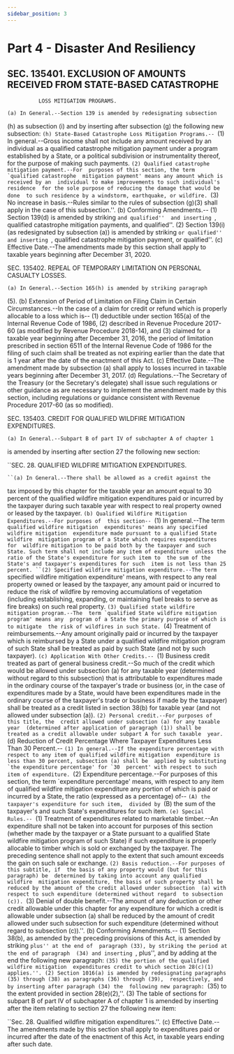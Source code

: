 ```yaml
---
sidebar_position: 3
---
```


# Part 4 - Disaster And Resiliency

## SEC. 135401. EXCLUSION OF AMOUNTS RECEIVED FROM STATE-BASED CATASTROPHE 
              LOSS MITIGATION PROGRAMS.

    (a) In General.--Section 139 is amended by redesignating subsection 
(h) as subsection (i) and by inserting after subsection (g) the 
following new subsection:
    ``(h) State-Based Catastrophe Loss Mitigation Programs.--
            ``(1) In general.--Gross income shall not include any 
        amount received by an individual as a qualified catastrophe 
        mitigation payment under a program established by a State, or a 
        political subdivision or instrumentality thereof, for the 
        purpose of making such payments.
            ``(2) Qualified catastrophe mitigation payment.--For 
        purposes of this section, the term `qualified catastrophe 
        mitigation payment' means any amount which is received by an 
        individual to make improvements to such individual's residence 
        for the sole purpose of reducing the damage that would be done 
        to such residence by a windstorm, earthquake, or wildfire.
            ``(3) No increase in basis.--Rules similar to the rules of 
        subsection (g)(3) shall apply in the case of this 
        subsection.''.
    (b) Conforming Amendments.--
            (1) Section 139(d) is amended by striking ``and qualified'' 
        and inserting ``, qualified catastrophe mitigation payments, 
        and qualified''.
            (2) Section 139(i) (as redesignated by subsection (a)) is 
        amended by striking ``or qualified'' and inserting ``, 
        qualified catastrophe mitigation payment, or qualified''.
    (c) Effective Date.--The amendments made by this section shall 
apply to taxable years beginning after December 31, 2020.

SEC. 135402. REPEAL OF TEMPORARY LIMITATION ON PERSONAL CASUALTY 
              LOSSES.

    (a) In General.--Section 165(h) is amended by striking paragraph 
(5).
    (b) Extension of Period of Limitation on Filing Claim in Certain 
Circumstances.--In the case of a claim for credit or refund which is 
properly allocable to a loss which is--
            (1) deductible under section 165(a) of the Internal Revenue 
        Code of 1986,
            (2) described in Revenue Procedure 2017-60 (as modified by 
        Revenue Procedure 2018-14), and
            (3) claimed for a taxable year beginning after December 31, 
        2016,
the period of limitation prescribed in section 6511 of the Internal 
Revenue Code of 1986 for the filing of such claim shall be treated as 
not expiring earlier than the date that is 1 year after the date of the 
enactment of this Act.
    (c) Effective Date.--The amendment made by subsection (a) shall 
apply to losses incurred in taxable years beginning after December 31, 
2017.
    (d) Regulations.--The Secretary of the Treasury (or the Secretary's 
delegate) shall issue such regulations or other guidance as are 
necessary to implement the amendment made by this section, including 
regulations or guidance consistent with Revenue Procedure 2017-60 (as 
so modified).

SEC. 135403. CREDIT FOR QUALIFIED WILDFIRE MITIGATION EXPENDITURES.

    (a) In General.--Subpart B of part IV of subchapter A of chapter 1 
is amended by inserting after section 27 the following new section:

``SEC. 28. QUALIFIED WILDFIRE MITIGATION EXPENDITURES.

    ``(a) In General.--There shall be allowed as a credit against the 
tax imposed by this chapter for the taxable year an amount equal to 30 
percent of the qualified wildfire mitigation expenditures paid or 
incurred by the taxpayer during such taxable year with respect to real 
property owned or leased by the taxpayer.
    ``(b) Qualified Wildfire Mitigation Expenditures.--For purposes of 
this section--
            ``(1) In general.--The term `qualified wildfire mitigation 
        expenditures' means any specified wildfire mitigation 
        expenditure made pursuant to a qualified State wildfire 
        mitigation program of a State which requires expenditures for 
        wildfire mitigation to be paid both by the taxpayer and such 
        State. Such term shall not include any item of expenditure 
        unless the ratio of the State's expenditure for such item to 
        the sum of the State's and taxpayer's expenditures for such 
        item is not less than 25 percent.
            ``(2) Specified wildfire mitigation expenditure.--The term 
        `specified wildfire mitigation expenditure' means, with respect 
        to any real property owned or leased by the taxpayer, any 
        amount paid or incurred to reduce the risk of wildfire by 
        removing accumulations of vegetation (including establishing, 
        expanding, or maintaining fuel breaks to serve as fire breaks) 
        on such real property.
            ``(3) Qualified state wildfire mitigation program.--The 
        term `qualified State wildfire mitigation program' means any 
        program of a State the primary purpose of which is to mitigate 
        the risk of wildfires in such State.
            ``(4) Treatment of reimbursements.--Any amount originally 
        paid or incurred by the taxpayer which is reimbursed by a State 
        under a qualified wildfire mitigation program of such State 
        shall be treated as paid by such State (and not by such 
        taxpayer).
    ``(c) Application With Other Credits.--
            ``(1) Business credit treated as part of general business 
        credit.--So much of the credit which would be allowed under 
        subsection (a) for any taxable year (determined without regard 
        to this subsection) that is attributable to expenditures made 
        in the ordinary course of the taxpayer's trade or business (or, 
        in the case of expenditures made by a State, would have been 
        expenditures made in the ordinary course of the taxpayer's 
        trade or business if made by the taxpayer) shall be treated as 
        a credit listed in section 38(b) for taxable year (and not 
        allowed under subsection (a)).
            ``(2) Personal credit.--For purposes of this title, the 
        credit allowed under subsection (a) for any taxable year 
        (determined after application of paragraph (1)) shall be 
        treated as a credit allowable under subpart A for such taxable 
        year.
    ``(d) Reduction of Credit Percentage Where Taxpayer Expenditures 
Less Than 30 Percent.--
            ``(1) In general.--If the expenditure percentage with 
        respect to any item of qualified wildfire mitigation 
        expenditure is less than 30 percent, subsection (a) shall be 
        applied by substituting `the expenditure percentage' for `30 
        percent' with respect to such item of expenditure.
            ``(2) Expenditure percentage.--For purposes of this 
        section, the term `expenditure percentage' means, with respect 
        to any item of qualified wildfire mitigation expenditure any 
        portion of which is paid or incurred by a State, the ratio 
        (expressed as a percentage) of--
                    ``(A) the taxpayer's expenditure for such item, 
                divided by
                    ``(B) the sum of the taxpayer's and such State's 
                expenditures for such item.
    ``(e) Special Rules.--
            ``(1) Treatment of expenditures related to marketable 
        timber.--An expenditure shall not be taken into account for 
        purposes of this section (whether made by the taxpayer or a 
        State pursuant to a qualified State wildfire mitigation program 
        of such State) if such expenditure is properly allocable to 
        timber which is sold or exchanged by the taxpayer. The 
        preceding sentence shall not apply to the extent that such 
        amount exceeds the gain on such sale or exchange.
            ``(2) Basis reduction.--For purposes of this subtitle, if 
        the basis of any property would (but for this paragraph) be 
        determined by taking into account any qualified wildfire 
        mitigation expenditure, the basis of such property shall be 
        reduced by the amount of the credit allowed under subsection 
        (a) with respect to such expenditure (determined without regard 
        to subsection (c)).
            ``(3) Denial of double benefit.--The amount of any 
        deduction or other credit allowable under this chapter for any 
        expenditure for which a credit is allowable under subsection 
        (a) shall be reduced by the amount of credit allowed under such 
        subsection for such expenditure (determined without regard to 
        subsection (c)).''.
    (b) Conforming Amendments.--
            (1) Section 38(b), as amended by the preceding provisions 
        of this Act, is amended by striking ``plus'' at the end of 
        paragraph (33), by striking the period at the end of paragraph 
        (34) and inserting ``, plus'', and by adding at the end the 
        following new paragraph:
            ``(35) the portion of the qualified wildfire mitigation 
        expenditures credit to which section 28(c)(1) applies.''.
            (2) Section 1016(a) is amended by redesignating paragraphs 
        (35) through (38) as paragraphs (36) through (39), 
        respectively, and by inserting after paragraph (34) the 
        following new paragraph:
            ``(35) to the extent provided in section 28(e)(2),''.
            (3) The table of sections for subpart B of part IV of 
        subchapter A of chapter 1 is amended by inserting after the 
        item relating to section 27 the following new item:

``Sec. 28. Qualified wildfire mitigation expenditures.''.
    (c) Effective Date.--The amendments made by this section shall 
apply to expenditures paid or incurred after the date of the enactment 
of this Act, in taxable years ending after such date.
